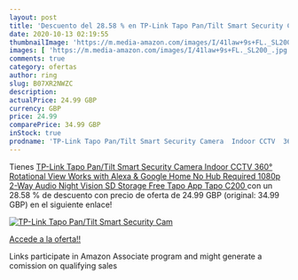 ```yaml
---
layout: post
title: 'Descuento del 28.58 % en TP-Link Tapo Pan/Tilt Smart Security Cam'
date: 2020-10-13 02:19:55
thumbnailImage: 'https://m.media-amazon.com/images/I/41law+9s+FL._SL200_.jpg'
images: [ 'https://m.media-amazon.com/images/I/41law+9s+FL._SL200_.jpg' ]
comments: true
category: ofertas
author: ring
slug: B07XR2NWZC
description:
actualPrice: 24.99 GBP
currency: GBP
price: 24.99
comparePrice: 34.99 GBP
inStock: true
prodname: 'TP-Link Tapo Pan/Tilt Smart Security Camera  Indoor CCTV  360° Rotational View  Works with Alexa & Google Home  No Hub Required  1080p  2-Way Audio  Night Vision  SD Storage  Free Tapo App  Tapo C200 '
---
```


Tienes [TP-Link Tapo Pan/Tilt Smart Security Camera  Indoor CCTV  360° Rotational View  Works with Alexa & Google Home  No Hub Required  1080p  2-Way Audio  Night Vision  SD Storage  Free Tapo App  Tapo C200 ](https://www.amazon.co.uk/dp/B07XR2NWZC/?tag=tolees0a-21) con un 28.58 % de descuento con precio de oferta de 24.99 GBP (original: 34.99 GBP) en el siguiente enlace!

[![TP-Link Tapo Pan/Tilt Smart Security Cam](https://m.media-amazon.com/images/I/41law+9s+FL._SL200_.jpg)](https://www.amazon.co.uk/dp/B07XR2NWZC/?tag=tolees0a-21)

[Accede a la oferta!!](https://www.amazon.co.uk/dp/B07XR2NWZC/?tag=tolees0a-21)

Links participate in Amazon Associate program and might generate a comission on qualifying sales


